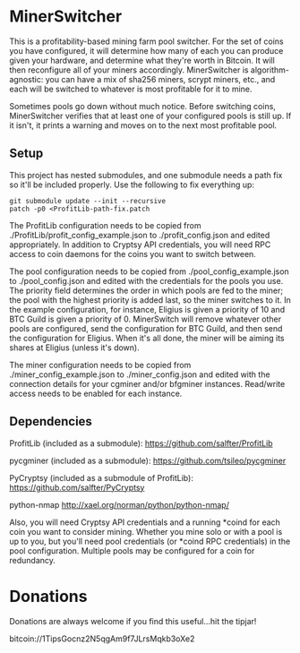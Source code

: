 MinerSwitcher
=============

This is a profitability-based mining farm pool switcher.  For the set of
coins you have configured, it will determine how many of each you can
produce given your hardware, and determine what they're worth in Bitcoin. 
It will then reconfigure all of your miners accordingly.  MinerSwitcher is
algorithm-agnostic: you can have a mix of sha256 miners, scrypt miners,
etc., and each will be switched to whatever is most profitable for it to
mine.

Sometimes pools go down without much notice.  Before switching coins,
MinerSwitcher verifies that at least one of your configured pools is still
up.  If it isn't, it prints a warning and moves on to the next most
profitable pool.

Setup
-----

This project has nested submodules, and one submodule needs a path fix so
it'll be included properly.  Use the following to fix everything up:

```
git submodule update --init --recursive
patch -p0 <ProfitLib-path-fix.patch
```

The ProfitLib configuration needs to be copied from
./ProfitLib/profit_config_example.json to ./profit_config.json and edited
appropriately.  In addition to Cryptsy API credentials, you will need RPC
access to coin daemons for the coins you want to switch between.

The pool configuration needs to be copied from ./pool_config_example.json to
./pool_config.json and edited with the credentials for the pools you use.
The priority field determines the order in which pools are fed to the miner;
the pool with the highest priority is added last, so the miner switches to
it.  In the example configuration, for instance, Eligius is given a priority
of 10 and BTC Guild is given a priority of 0.  MinerSwitch will remove
whatever other pools are configured, send the configuration for BTC Guild,
and then send the configuration for Eligius.  When it's all done, the miner
will be aiming its shares at Eligius (unless it's down).

The miner configuration needs to be copied from ./miner_config_example.json
to ./miner_config.json and edited with the connection details for your
cgminer and/or bfgminer instances.  Read/write access needs to be enabled
for each instance.

Dependencies
------------

ProfitLib (included as a submodule):
  https://github.com/salfter/ProfitLib

pycgminer (included as a submodule):
  https://github.com/tsileo/pycgminer

PyCryptsy (included as a submodule of ProfitLib):
  https://github.com/salfter/PyCryptsy    

python-nmap
  http://xael.org/norman/python/python-nmap/

Also, you will need Cryptsy API credentials and a running *coind for each
coin you want to consider mining.  Whether you mine solo or with a pool is
up to you, but you'll need pool credentials (or *coind RPC credentials) in
the pool configuration.  Multiple pools may be configured for a coin for
redundancy.

Donations
=========

Donations are always welcome if you find this useful...hit the tipjar!

bitcoin://1TipsGocnz2N5qgAm9f7JLrsMqkb3oXe2
